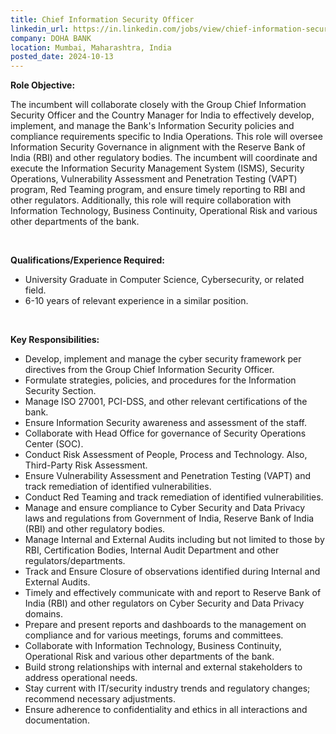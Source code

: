 ```yaml
---
title: Chief Information Security Officer
linkedin_url: https://in.linkedin.com/jobs/view/chief-information-security-officer-at-doha-bank-4047131222?position=9&pageNum=0&refId=CQHtusRZgzA9pIs%2Bro5K4Q%3D%3D&trackingId=Xc97GQFtxqSbDfYxUNm2XQ%3D%3D
company: DOHA BANK
location: Mumbai, Maharashtra, India
posted_date: 2024-10-13
---
```


<div class="description__text description__text--rich">
<section class="show-more-less-html" data-max-lines="5">
<div class="show-more-less-html__markup show-more-less-html__markup--clamp-after-5 relative overflow-hidden">
<p><strong>Role Objective:</strong></p><p>The incumbent will collaborate closely with the Group Chief Information Security Officer and the Country Manager for India to effectively develop, implement, and manage the Bank's Information Security policies and compliance requirements specific to India Operations. This role will oversee Information Security Governance in alignment with the Reserve Bank of India (RBI) and other regulatory bodies. The incumbent will coordinate and execute the Information Security Management System (ISMS), Security Operations, Vulnerability Assessment and Penetration Testing (VAPT) program, Red Teaming program, and ensure timely reporting to RBI and other regulators. Additionally, this role will require collaboration with Information Technology, Business Continuity, Operational Risk and various other departments of the bank. </p><p><br/></p><p><strong>Qualifications/Experience Required:</strong></p><ul><li>University Graduate in Computer Science, Cybersecurity, or related field.</li><li>6-10 years of relevant experience in a similar position.</li></ul><p><br/></p><p><strong>Key Responsibilities:</strong></p><ul><li>Develop, implement and manage the cyber security framework per directives from the Group Chief Information Security Officer.</li><li>Formulate strategies, policies, and procedures for the Information Security Section. </li><li>Manage ISO 27001, PCI-DSS, and other relevant certifications of the bank.</li><li>Ensure Information Security awareness and assessment of the staff. </li><li>Collaborate with Head Office for governance of Security Operations Center (SOC). </li><li>Conduct Risk Assessment of People, Process and Technology. Also, Third-Party Risk Assessment.</li><li>Ensure Vulnerability Assessment and Penetration Testing (VAPT) and track remediation of identified vulnerabilities. </li><li>Conduct Red Teaming and track remediation of identified vulnerabilities. </li><li>Manage and ensure compliance to Cyber Security and Data Privacy laws and regulations from Government of India, Reserve Bank of India (RBI) and other regulatory bodies.</li><li>Manage Internal and External Audits including but not limited to those by RBI, Certification Bodies, Internal Audit Department and other regulators/departments. </li><li>Track and Ensure Closure of observations identified during Internal and External Audits.</li><li>Timely and effectively communicate with and report to Reserve Bank of India (RBI) and other regulators on Cyber Security and Data Privacy domains. </li><li>Prepare and present reports and dashboards to the management on compliance and for various meetings, forums and committees. </li><li>Collaborate with Information Technology, Business Continuity, Operational Risk and various other departments of the bank. </li><li>Build strong relationships with internal and external stakeholders to address operational needs.</li><li>Stay current with IT/security industry trends and regulatory changes; recommend necessary adjustments.</li><li>Ensure adherence to confidentiality and ethics in all interactions and documentation.</li></ul><p></p>
</div>


<!-- --> </section>
</div>